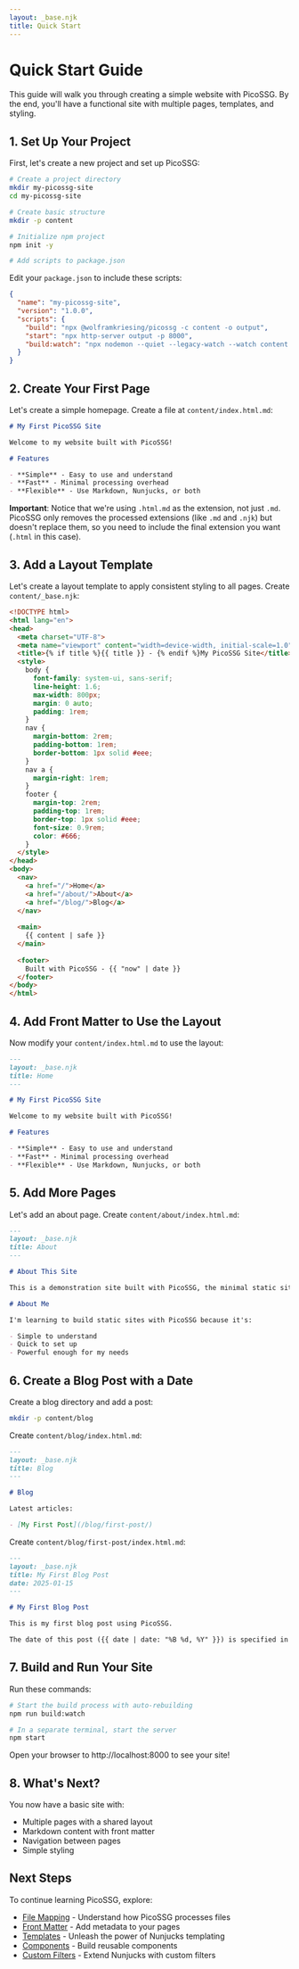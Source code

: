 ```yaml
---
layout: _base.njk
title: Quick Start
---
```


# Quick Start Guide

This guide will walk you through creating a simple website with PicoSSG. By the end, you'll have a functional site with multiple pages, templates, and styling.

## 1. Set Up Your Project

First, let's create a new project and set up PicoSSG:

```bash
# Create a project directory
mkdir my-picossg-site
cd my-picossg-site

# Create basic structure
mkdir -p content

# Initialize npm project
npm init -y

# Add scripts to package.json
```

Edit your `package.json` to include these scripts:

```json
{
  "name": "my-picossg-site",
  "version": "1.0.0",
  "scripts": {
    "build": "npx @wolframkriesing/picossg -c content -o output",
    "start": "npx http-server output -p 8000",
    "build:watch": "npx nodemon --quiet --legacy-watch --watch content --ext '*' --exec \"bash -c 'npm run build'\""
  }
}
```

## 2. Create Your First Page

Let's create a simple homepage. Create a file at `content/index.html.md`:

```markdown
# My First PicoSSG Site

Welcome to my website built with PicoSSG!

# Features

- **Simple** - Easy to use and understand
- **Fast** - Minimal processing overhead
- **Flexible** - Use Markdown, Nunjucks, or both
```

**Important**: Notice that we're using `.html.md` as the extension, not just `.md`. PicoSSG only removes the processed extensions (like `.md` and `.njk`) but doesn't replace them, so you need to include the final extension you want (`.html` in this case).

## 3. Add a Layout Template

Let's create a layout template to apply consistent styling to all pages. Create `content/_base.njk`:

```html
<!DOCTYPE html>
<html lang="en">
<head>
  <meta charset="UTF-8">
  <meta name="viewport" content="width=device-width, initial-scale=1.0">
  <title>{% if title %}{{ title }} - {% endif %}My PicoSSG Site</title>
  <style>
    body {
      font-family: system-ui, sans-serif;
      line-height: 1.6;
      max-width: 800px;
      margin: 0 auto;
      padding: 1rem;
    }
    nav {
      margin-bottom: 2rem;
      padding-bottom: 1rem;
      border-bottom: 1px solid #eee;
    }
    nav a {
      margin-right: 1rem;
    }
    footer {
      margin-top: 2rem;
      padding-top: 1rem;
      border-top: 1px solid #eee;
      font-size: 0.9rem;
      color: #666;
    }
  </style>
</head>
<body>
  <nav>
    <a href="/">Home</a>
    <a href="/about/">About</a>
    <a href="/blog/">Blog</a>
  </nav>
  
  <main>
    {{ content | safe }}
  </main>
  
  <footer>
    Built with PicoSSG - {{ "now" | date }}
  </footer>
</body>
</html>
```

## 4. Add Front Matter to Use the Layout

Now modify your `content/index.html.md` to use the layout:

```markdown
---
layout: _base.njk
title: Home
---

# My First PicoSSG Site

Welcome to my website built with PicoSSG!

# Features

- **Simple** - Easy to use and understand
- **Fast** - Minimal processing overhead
- **Flexible** - Use Markdown, Nunjucks, or both
```

## 5. Add More Pages

Let's add an about page. Create `content/about/index.html.md`:

```markdown
---
layout: _base.njk
title: About
---

# About This Site

This is a demonstration site built with PicoSSG, the minimal static site generator.

# About Me

I'm learning to build static sites with PicoSSG because it's:

- Simple to understand
- Quick to set up
- Powerful enough for my needs
```

## 6. Create a Blog Post with a Date

Create a blog directory and add a post:

```bash
mkdir -p content/blog
```

Create `content/blog/index.html.md`:

```markdown
---
layout: _base.njk
title: Blog
---

# Blog

Latest articles:

- [My First Post](/blog/first-post/)
```

Create `content/blog/first-post/index.html.md`:

```markdown
---
layout: _base.njk
title: My First Blog Post
date: 2025-01-15
---

# My First Blog Post

This is my first blog post using PicoSSG.

The date of this post ({{ date | date: "%B %d, %Y" }}) is specified in the front matter!
```

## 7. Build and Run Your Site

Run these commands:

```bash
# Start the build process with auto-rebuilding
npm run build:watch

# In a separate terminal, start the server
npm start
```

Open your browser to http://localhost:8000 to see your site!

## 8. What's Next?

You now have a basic site with:

- Multiple pages with a shared layout
- Markdown content with front matter
- Navigation between pages
- Simple styling

## Next Steps

To continue learning PicoSSG, explore:

- [File Mapping](/file-mapping/) - Understand how PicoSSG processes files
- [Front Matter](/frontmatter/) - Add metadata to your pages
- [Templates](/templates/) - Unleash the power of Nunjucks templating
- [Components](/components/) - Build reusable components
- [Custom Filters](/custom-filters/) - Extend Nunjucks with custom filters